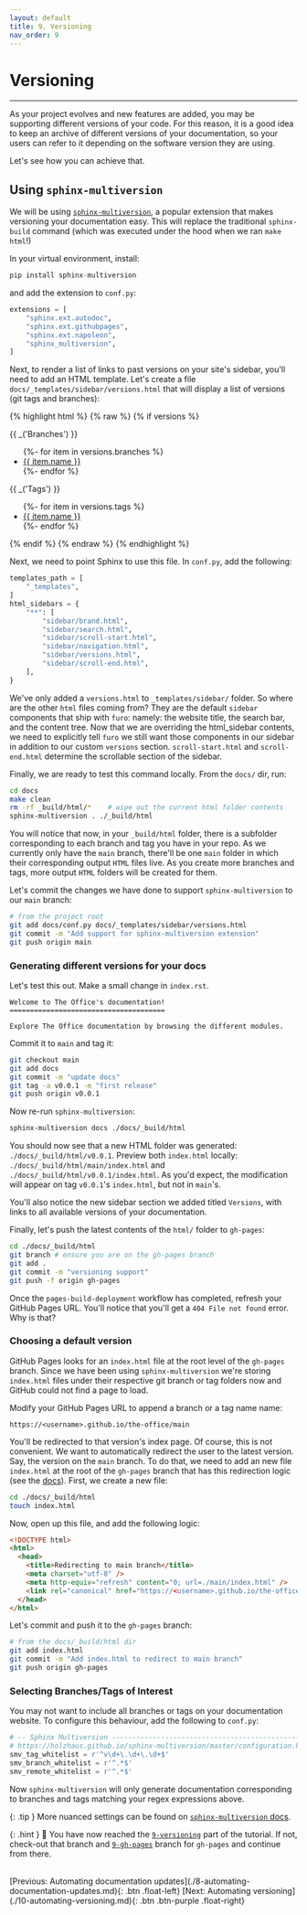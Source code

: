 ```yaml
---
layout: default
title: 9. Versioning
nav_order: 9
---
```


# Versioning

---

As your project evolves and new features are added, you may be supporting different versions of
your code. For this reason, it is a good idea to keep an archive of different versions of your
documentation, so your users can refer to it depending on the software version they are using.

Let's see how you can achieve that.

## Using `sphinx-multiversion`

We will be using [`sphinx-multiversion`](https://holzhaus.github.io/sphinx-multiversion/master/), a
popular extension that makes versioning your documentation easy. This will replace the traditional
`sphinx-build` command (which was executed under the hood when we ran `make html`!)

In your virtual environment, install:

```py
pip install sphinx-multiversion
```

and add the extension to `conf.py`:

```py
extensions = [
    "sphinx.ext.autodoc",
    "sphinx.ext.githubpages",
    "sphinx.ext.napoleon",
    "sphinx_multiversion",
]
```

Next, to render a list of links to past versions on your site's sidebar, you'll need to add an HTML
template. Let's create a file `docs/_templates/sidebar/versions.html` that will display a list of
versions (git tags and branches):

{% highlight html %}
{% raw %}
{% if versions %}
<div class="sidebar-tree">
  <p class="caption" role="heading"><span class="caption-text">{{ _('Branches') }}</span></p>
  <ul>
    {%- for item in versions.branches %}
    <li class="toctree-l1"><a class="reference" href="{{ item.url }}">{{ item.name }}</a></li>
    {%- endfor %}
  </ul>
  <p class="caption" role="heading"><span class="caption-text">{{ _('Tags') }}</span></p>
  <ul>
    {%- for item in versions.tags %}
    <li class="toctree-l1"><a class="reference" href="{{ item.url }}">{{ item.name }}</a></li>
    {%- endfor %}
  </ul>
</div>
{% endif %}
{% endraw %}
{% endhighlight %}

Next, we need to point Sphinx to use this file. In `conf.py`, add the following:

```py
templates_path = [
    "_templates",
]
html_sidebars = {
    "**": [
        "sidebar/brand.html",
        "sidebar/search.html",
        "sidebar/scroll-start.html",
        "sidebar/navigation.html",
        "sidebar/versions.html",
        "sidebar/scroll-end.html",
    ],
}
```

We've only added a `versions.html` to `_templates/sidebar/` folder. So where are the other `html`
files coming from? They are the default `sidebar` components that ship with `furo`: namely: the
website title, the search bar, and the content tree. Now that we are overriding the html_sidebar
contents, we need to explicitly tell `furo` we still want those components in our sidebar in
addition to our custom `versions` section. `scroll-start.html` and `scroll-end.html` determine the
scrollable section of the sidebar.

Finally, we are ready to test this command locally. From the `docs/` dir, run:

```sh
cd docs
make clean
rm -rf _build/html/*    # wipe out the current html folder contents
sphinx-multiversion . ./_build/html
```

You will notice that now, in your `_build/html` folder, there is a subfolder corresponding to each
branch and tag you have in your repo. As we currently only have the `main` branch, there'll be one
`main` folder in which their corresponding output `HTML` files live. As you create more branches
and tags, more output `HTML` folders will be created for them.

Let's commit the changes we have done to support `sphinx-multiversion` to our `main` branch:

```sh
# from the project root
git add docs/conf.py docs/_templates/sidebar/versions.html
git commit -m "Add support for sphinx-multiversion extension"
git push origin main
```

### Generating different versions for your docs

Let's test this out. Make a small change in `index.rst`.

```
Welcome to The Office's documentation!
======================================

Explore The Office documentation by browsing the different modules.
```

Commit it to `main` and tag it:

```sh
git checkout main
git add docs
git commit -m "update docs"
git tag -a v0.0.1 -m "first release"
git push origin v0.0.1
```

Now re-run `sphinx-multiversion`:

```sh
sphinx-multiversion docs ./docs/_build/html
```

You should now see that a new HTML folder was generated: `./docs/_build/html/v0.0.1`. Preview both
`index.html` locally: `./docs/_build/html/main/index.html` and `./docs/_build/html/v0.0.1/index.html`.
As you'd expect, the modification will appear on tag `v0.0.1`'s `index.html`, but not in `main`'s.

You'll also notice the new sidebar section we added titled `Versions`, with links to all available
versions of your documentation.

Finally, let's push the latest contents of the `html/` folder to `gh-pages`:

```sh
cd ./docs/_build/html
git branch # ensure you are on the gh-pages branch
git add .
git commit -m "versioning support"
git push -f origin gh-pages
```

Once the `pages-build-deployment` workflow has completed, refresh your GitHub Pages URL. You'll
notice that you'll get a `404 File not found` error. Why is that?

### Choosing a default version

GitHub Pages looks for an `index.html` file at the root level of the `gh-pages` branch. Since we
have been using `sphinx-multiversion` we're storing `index.html` files under their respective git
branch or tag folders now and GitHub could not find a page to load.

Modify your GitHub Pages URL to append a branch or a tag name name:

`https://<username>.github.io/the-office/main`

You'll be redirected to that version's index page. Of course, this is not convenient. We want to
automatically redirect the user to the latest version. Say, the version on the `main` branch. To do
that, we need to add an new file `index.html` at the root of the `gh-pages` branch that has this
redirection logic (see the
[docs](https://holzhaus.github.io/sphinx-multiversion/master/github_pages.html?highlight=meta%20http%20equiv%20refresh#redirecting-from-the-document-root)).
First, we create a new file:

```sh
cd ./docs/_build/html
touch index.html
```

Now, open up this file, and add the following logic:

```html
<!DOCTYPE html>
<html>
  <head>
    <title>Redirecting to main branch</title>
    <meta charset="utf-8" />
    <meta http-equiv="refresh" content="0; url=./main/index.html" />
    <link rel="canonical" href="https://<username>.github.io/the-office/main/index.html" />
  </head>
</html>
```

Let's commit and push it to the `gh-pages` branch:

```sh
# from the docs/_build/html dir
git add index.html
git commit -m "Add index.html to redirect to main branch"
git push origin gh-pages
```

### Selecting Branches/Tags of Interest

You may not want to include all branches or tags on your documentation website. To configure this
behaviour, add the following to `conf.py`:

```py
# -- Sphinx Multiversion --------------------------------------------------
# https://holzhaus.github.io/sphinx-multiversion/master/configuration.html#
smv_tag_whitelist = r'^v\d+\.\d+\.\d+$'
smv_branch_whitelist = r'^.*$'
smv_remote_whitelist = r'^.*$'
```

Now `sphinx-multiversion` will only generate documentation corresponding to branches and tags
matching your regex expressions above.

{: .tip }
More nuanced settings can be found on [`sphinx-multiversion` docs](https://holzhaus.github.io/sphinx-multiversion/master/configuration.html#).

{: .hint }
🙌 You have now reached the
[`9-versioning`](https://github.com/aelsayed95/the-office/tree/9-versioning) part of the tutorial.
If not, check-out that branch and
[`9-gh-pages`](https://github.com/aelsayed95/the-office/tree/9-gh-pages) branch for `gh-pages` and
continue from there.

<br />
[Previous: Automating documentation updates](./8-automating-documentation-updates.md){: .btn .float-left}
[Next: Automating versioning](./10-automating-versioning.md){: .btn .btn-purple .float-right}
<br />
